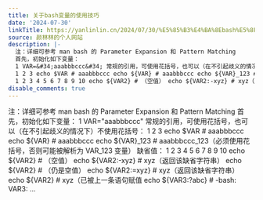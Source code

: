 ```yaml
---
title: 关于bash变量的使用技巧
date: '2024-07-30'
linkTitle: https://yanlinlin.cn/2024/07/30/%E5%85%B3%E4%BA%8Ebash%E5%8F%98%E9%87%8F%E7%9A%84%E4%BD%BF%E7%94%A8%E6%8A%80%E5%B7%A7/
source: 颜林林的个人网站
description: |-
  注：详细可参考 man bash 的 Parameter Expansion 和 Pattern Matching
  首先，初始化如下变量：
  1 VAR=&#34;aaabbbccc&#34; 常规的引用，可使用花括号，也可以（在不引起歧义的情况下）不使用花括号：
  1 2 3 echo $VAR # aaabbbccc echo ${VAR} # aaabbbccc echo ${VAR}_123 # aaabbbccc_123（必须使用花括号，否则可能被解析为 VAR_123 变量） 缺省值：
  1 2 3 4 5 6 7 8 9 10 echo ${VAR2} # （空值） echo ${VAR2:-xyz} # xyz（返回该缺省字符串） echo ${VAR2} # （仍是空值） echo ${VAR2:=xyz} # xyz（返回该缺省字符串） echo ${VAR2} # xyz（已被上一条语句赋值 echo ${VAR3:?abc} # -bash: VAR3: ...
disable_comments: true
---
```

注：详细可参考 man bash 的 Parameter Expansion 和 Pattern Matching
首先，初始化如下变量：
1 VAR=&#34;aaabbbccc&#34; 常规的引用，可使用花括号，也可以（在不引起歧义的情况下）不使用花括号：
1 2 3 echo $VAR # aaabbbccc echo ${VAR} # aaabbbccc echo ${VAR}_123 # aaabbbccc_123（必须使用花括号，否则可能被解析为 VAR_123 变量） 缺省值：
1 2 3 4 5 6 7 8 9 10 echo ${VAR2} # （空值） echo ${VAR2:-xyz} # xyz（返回该缺省字符串） echo ${VAR2} # （仍是空值） echo ${VAR2:=xyz} # xyz（返回该缺省字符串） echo ${VAR2} # xyz（已被上一条语句赋值 echo ${VAR3:?abc} # -bash: VAR3: ...
